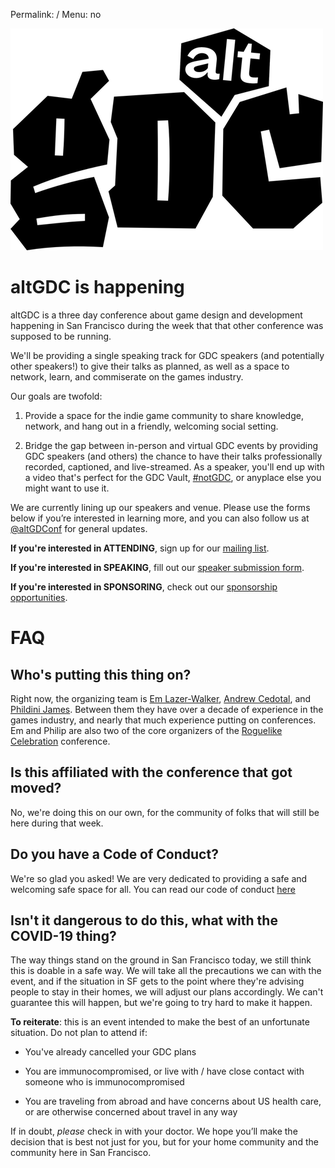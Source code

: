 Permalink: /
Menu: no

![altGDC](/images/_logo-hq-transparent-small.png)
# altGDC is happening

altGDC is a three day conference about game design and development happening in San Francisco during the week that that other conference was supposed to be running.

We'll be providing a single speaking track for GDC speakers (and potentially other speakers!) to give their talks as planned, as well as a space to network, learn, and commiserate on the games industry.

Our goals are twofold:

1. Provide a space for the indie game community to share knowledge, network, and hang out in a friendly, welcoming social setting.

2. Bridge the gap between in-person and virtual GDC events by providing GDC speakers (and others) the chance to have their talks professionally recorded, captioned, and live-streamed. As a speaker, you'll end up with a video that's perfect for the GDC Vault, [#notGDC](http://notgdc.fun), or anyplace else you might want to use it.

We are currently lining up our speakers and venue. Please use the forms below if you’re interested in learning more, and you can also follow us at [@altGDConf](https://twitter.com/altgdconf) for general updates.

**If you're interested in ATTENDING**, sign up for our [mailing list](https://buttondown.email/altgdc).

**If you're interested in SPEAKING**, fill out our [speaker submission form](https://airtable.com/tbld7JDpmCr5s7tl2/viwBt4eriwCc8DDjM?blocks=show).

**If you're interested in SPONSORING**, check out our [sponsorship opportunities](https://altgdc.com/sponsors).

# FAQ

## Who's putting this thing on?

Right now, the organizing team is [Em Lazer-Walker](https://twitter.com/lazerwalker), [Andrew Cedotal](https://andrewcedotal.com/), and [Phildini James](https://twitter.com/phildini). Between them they have over a decade of experience in the games industry, and nearly that much experience putting on conferences. Em and Philip are also two of the core organizers of the [Roguelike Celebration](https://roguelike.club) conference.

## Is this affiliated with the conference that got moved?

No, we're doing this on our own, for the community of folks that will still be here during that week.

## Do you have a Code of Conduct?

We're so glad you asked! We are very dedicated to providing a safe and welcoming safe space for all. You can read our code of conduct [here](https://altgdc.com/coc)

## Isn't it dangerous to do this, what with the COVID-19 thing?

The way things stand on the ground in San Francisco today, we still think this is doable in a safe way. We will take all the precautions we can with the event, and if the situation in SF gets to the point where they're advising people to stay in their homes, we will adjust our plans accordingly. We can't guarantee this will happen, but we're going to try hard to make it happen.

**To reiterate**: this is an event intended to make the best of an unfortunate situation. Do not plan to attend if:

- You've already cancelled your GDC plans

- You are immunocompromised, or live with / have close contact with someone who is immunocompromised

- You are traveling from abroad and have concerns about US health care, or are otherwise concerned about travel in any way

If in doubt, _please_ check in with your doctor. We hope you’ll make the decision that is best not just for you, but for your home community and the community here in San Francisco.
